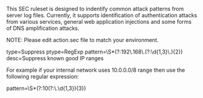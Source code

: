 This SEC ruleset is designed to indentify common attack patterns from server log files. Currently, it supports identification of authentication attacks from various services, general web application injections and some forms of DNS amplification attacks.

NOTE: Please edit action.sec file to match your environment.

type=Suppress
ptype=RegExp
pattern=\S*(?:192\\.168\\.(?:\d{1,3}\\.){2})
desc=Suppress known good IP ranges

For example if your internal network uses 10.0.0.0/8 range then use the following regular expression:

pattern=\S*(?:10(?:\\.\d{1,3}){3})